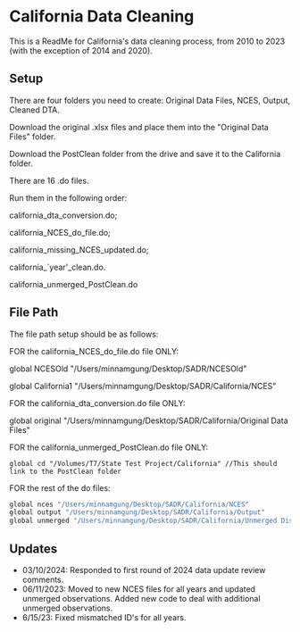 
# California Data Cleaning

This is a ReadMe for California's data cleaning process, from 2010 to 2023 (with the exception of 2014 and 2020).





## Setup

There are four folders you need to create: 
Original Data Files, NCES, Output, Cleaned DTA.

Download the original .xlsx files and place them into the "Original Data Files" folder. 

Download the PostClean folder from the drive and save it to the California folder.

There are 16 .do files. 

Run them in the following order:

california_dta_conversion.do; 

california_NCES_do_file.do; 

california_missing_NCES_updated.do;

california_`year'_clean.do. 

california_unmerged_PostClean.do



    
## File Path

The file path setup should be as follows: 

FOR the california_NCES_do_file.do file ONLY: 

global NCESOld "/Users/minnamgung/Desktop/SADR/NCESOld"

global California1 "/Users/minnamgung/Desktop/SADR/California/NCES"

FOR the california_dta_conversion.do file ONLY: 

global original "/Users/minnamgung/Desktop/SADR/California/Original Data Files"

FOR the california_unmerged_PostClean.do file ONLY:
```
global cd "/Volumes/T7/State Test Project/California" //This should link to the PostClean folder
```

FOR the rest of the do files:

```bash
global nces "/Users/minnamgung/Desktop/SADR/California/NCES"
global output "/Users/minnamgung/Desktop/SADR/California/Output"
global unmerged "/Users/minnamgung/Desktop/SADR/California/Unmerged Districts"
```
## Updates

- 03/10/2024: Responded to first round of 2024 data update review comments.
- 06/11/2023: Moved to new NCES files for all years and updated unmerged observations. Added new code to deal with additional unmerged observations.
- 6/15/23: Fixed mismatched ID's for all years.
